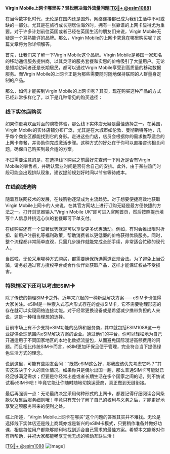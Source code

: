 **Virgin Mobile上网卡哪里买？轻松解决海外流量问题[[TG💪+ @esim1088](https://t.me/s/esim1088)]**

在当今数字化时代，无论是在国内还是国外，网络连接都已成为我们生活中不可或缺的一部分。尤其是在旅行或长期居住海外时，拥有一张靠谱的上网卡显得尤为重要。对于许多计划前往英国或者已经在英国生活的朋友们来说，Virgin Mobile无疑是一个耳熟能详的品牌。那么，Virgin Mobile的上网卡究竟在哪里购买呢？这篇文章将为你详细解答。

首先，让我们来了解一下Virgin Mobile这个品牌。Virgin Mobile是英国一家知名的移动通信服务提供商，以其灵活的服务套餐和实惠的价格吸引了大量用户。无论是短期访问者还是长期居民，都可以通过Virgin Mobile享受到高质量的移动数据服务。而Virgin Mobile的上网卡正是为那些需要随时随地保持联网的人群量身定制的产品。

那么，如何才能买到Virgin Mobile的上网卡呢？其实，现在购买这种产品的方式已经非常多样化了。以下是几种常见的购买途径：

### 线下实体店购买

如果你更喜欢面对面的购物体验，那么线下实体店无疑是最佳选择之一。在英国，Virgin Mobile的实体店铺分布广泛，尤其是在大城市如伦敦、曼彻斯特等地，几乎每个商业区都能找到它的身影。走进这些门店，店员会根据你的需求推荐适合的上网卡套餐，并协助你完成激活步骤。这种方式的好处在于你可以直接咨询相关问题，确保自己购买到最合适的方案。

不过需要注意的是，在选择线下购买之前最好先查询一下附近是否有Virgin Mobile的零售点，并确认营业时间是否符合自己的安排。此外，由于某些热门时段可能会出现排队现象，建议提前规划好时间以节省等待成本。

### 在线商城选购

随着互联网技术的发展，在线购物逐渐成为主流趋势。对于想要便捷高效地获取Virgin Mobile上网卡的人来说，在其官方网站上进行订购无疑是最方便快捷的方法之一。打开浏览器输入“Virgin Mobile UK”即可进入官网首页，然后按照提示填写个人信息并挑选心仪的套餐即可下单支付。

在线购买还有一个显著优势就是可以享受更多优惠活动。例如，有时会推出限时折扣、新用户注册礼等福利政策，帮助消费者以更低廉的价格获得优质服务。同时，整个流程都非常简单直观，只需几步操作就能完成全部手续，非常适合忙碌的现代人。

当然啦，无论采用哪种方式购买，都需要确保所选渠道正规合法。为了避免上当受骗，请务必通过官方授权平台或合作伙伴处获取产品，这样才能保证权益不受损害。

### 特殊情况下还可以考虑ESIM卡

除了传统的物理SIM卡之外，近年来兴起的一种新型解决方案——eSIM卡也值得大家关注。eSIM是一种嵌入式芯片形式存在的虚拟SIM卡，它不需要物理形态的存在就可以实现网络连接功能。对于经常更换设备或是希望减少携带负担的人来说，这是一种相当理想的选择。

目前市场上有不少支持eSIM功能的品牌和服务商，其中就包括ESIM1088这一专业提供全球范围内eSIM解决方案的企业。通过他们的平台，你可以轻松地为自己开通适用于不同国家地区的本地化数据流量包，从而避免国际漫游高额费用的问题。而且相比传统SIM卡而言，eSIM更加环保且便于管理，完全符合当下提倡绿色生活方式的理念。

说到这里，可能有些朋友会问：“既然eSIM这么好，那我应该优先考虑它吗？”其实这取决于个人的具体情况。如果你只是偶尔出国一趟，那么普通SIM卡可能就已经足够满足需求；但要是你经常出差或者长期生活在多个国家之间的话，则不妨试试看eSIM卡吧！毕竟它能让你随时随地切换运营商，真正做到无缝衔接。

最后再强调一点：无论最终决定采用何种形式的上网卡，都要记得仔细阅读合同条款以及售后服务细则哦！毕竟只有充分了解了自己的权利与义务之后，才能更好地享受这项服务带来的便利之处。

综上所述，“Virgin Mobile上网卡在哪买”这个问题的答案其实并不难找。无论是选择线下实体店还是线上商城亦或是新兴的eSIM卡模式，只要稍作准备并做好功课，相信每位用户都能够顺利地找到适合自己需求的最佳方案。希望本文能够对你有所帮助，并祝大家都能畅享无忧无虑的移动互联生活！

[[TG💪+ @esim1088](https://t.me/s/esim1088) ![Image](https://i.postimg.cc/4NQfJmqS/Snipaste-2025-05-13-00-14-12.png)]
